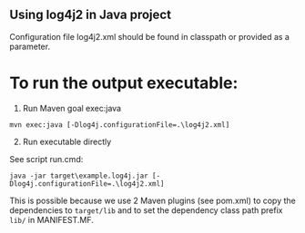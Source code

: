 Using log4j2 in Java project
---

Configuration file log4j2.xml should be found in classpath or provided as a parameter.

# To run the output executable:

1. Run Maven goal exec:java

```batch
mvn exec:java [-Dlog4j.configurationFile=.\log4j2.xml]
```
2. Run executable directly

See script run.cmd:
```batch
java -jar target\example.log4j.jar [-Dlog4j.configurationFile=.\log4j2.xml]
```

This is possible because we use 2 Maven plugins (see pom.xml) to copy the dependencies to `target/lib` and
to set the dependency class path prefix `lib/` in MANIFEST.MF.